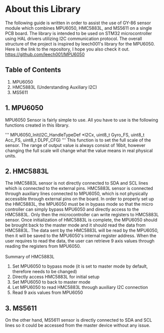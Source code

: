 # About this Library
The following guide is written in order to assist the use of GY-86 sensor module which combines MPU6050, HMC5883L, and MS5611 on a single PCB board. The library is intended to be used on STM32 microcontroller using HAL drivers utilizing I2C communication protocol. The overall structure of the project is inspired by leech001's library for the MPU6050. Here is the link to the repository, I hope you also check it out. </br>
https://github.com/leech001/MPU6050

## Table of Contents
1. MPU6050
2. HMC5883L (Understanding Auxiliary I2C)
3. MS5611

## 1. MPU6050
MPU6050 Sensor is fairly simple to use. All you have to use is the following functions created in this library. </br>

'''
MPU6050_Init(I2C_HandleTypeDef *I2Cx, uint8_t Gyro_FS, uint8_t Acc_FS, uint8_t DLPF_CFG)
'''
This function is to set the full scale of the sensor. The range of output value is always consist of 16bit, however changing the full scale will change what the value means in real physical units.

## 2. HMC5883L
The HMC5883L sensor is not directly connected to SDA and SCL lines which is connected to the external pins. HMC5883L sensor is connected through auxiliary lines connected to MPU6050, which is not physically accessible through external pins on the board. In order to properly set up the HMC5883L, the MPU6050 must be in bypass mode so that the micro controller can simply bypass MPU6050 and directly access to the HMC5883L. Only then the microcontroller can write registers to HMC5883L sensor. Once initialization of HMC5883L is complete, the MPU6050 should be brought back to the master mode and it should read the data from HMC5883L. The data sent by the HMC5883L will be read by the MPU6050, then it will be saved to the MPU6050's internal register address. When the user requires to read the data, the user can retrieve 9 axis values through reading the registers from MPU6050. </br>
</br>
Summary of HMC5883L </br>
1. Set MPU6050 to bypass mode (it is set to master mode by default, therefore needs to be changed) </br>
2. Directly access HMC5883L for initial setup </br>
3. Set MPU6050 to back to master mode </br>
4. Let MPU6050 to read HMC5883L through auxiliary I2C connection </br>
5. Read 9 axis values from MPU6050 </br>


## 3. MS5611
On the other hand, MS5611 sensor is directly connected to SDA and SCL lines so it could be accessed from the master device without any issue.

